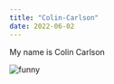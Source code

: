 ```yaml
---
title: "Colin-Carlson"
date: 2022-06-02
---
```


My name is Colin Carlson

![funny](https://www.google.com/url?sa=i&url=https%3A%2F%2Fen.wikipedia.org%2Fwiki%2FTrollface&psig=AOvVaw0Dgx6D31YAiycn4CGnDm9i&ust=1654258645829000&source=images&cd=vfe&ved=0CAwQjRxqFwoTCLCVxujfjvgCFQAAAAAdAAAAABAD)

